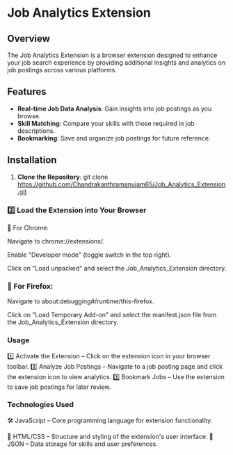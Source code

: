 # Job Analytics Extension

## Overview

The Job Analytics Extension is a browser extension designed to enhance your job search experience by providing additional insights and analytics on job postings across various platforms.

## Features

- **Real-time Job Data Analysis**: Gain insights into job postings as you browse.
- **Skill Matching**: Compare your skills with those required in job descriptions.
- **Bookmarking**: Save and organize job postings for future reference.

## Installation

1. **Clone the Repository**:
   git clone https://github.com/Chandrakanthramanujam65/Job_Analytics_Extension.git
### 2️⃣ Load the Extension into Your Browser
🔹 For Chrome:

Navigate to chrome://extensions/.

Enable "Developer mode" (toggle switch in the top right).

Click on "Load unpacked" and select the Job_Analytics_Extension directory.

### 🔹 For Firefox:

Navigate to about:debugging#/runtime/this-firefox.

Click on "Load Temporary Add-on" and select the manifest.json file from the Job_Analytics_Extension directory.
### Usage
1️⃣ Activate the Extension – Click on the extension icon in your browser toolbar.
2️⃣ Analyze Job Postings – Navigate to a job posting page and click the extension icon to view analytics.
3️⃣ Bookmark Jobs – Use the extension to save job postings for later review.

### Technologies Used
🛠 JavaScript – Core programming language for extension functionality.

🎨 HTML/CSS – Structure and styling of the extension's user interface.
📁 JSON – Data storage for skills and user preferences.
